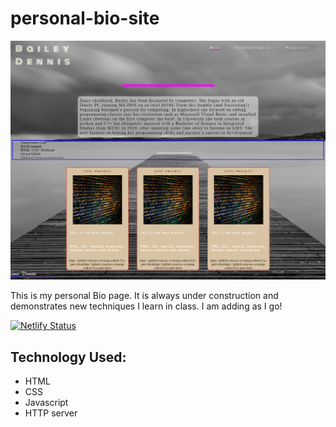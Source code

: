 # personal-bio-site

![image](./img/siteimage.png)

This is my personal Bio page. It is always under construction and demonstrates new techniques I learn in class. I am adding as I go!

[![Netlify Status](https://api.netlify.com/api/v1/badges/805046e0-6178-45b4-8096-0438dda20606/deploy-status)](https://app.netlify.com/sites/modest-goldwasser-67af6f/deploys)

## Technology Used:

- HTML
- CSS
- Javascript
- HTTP server
